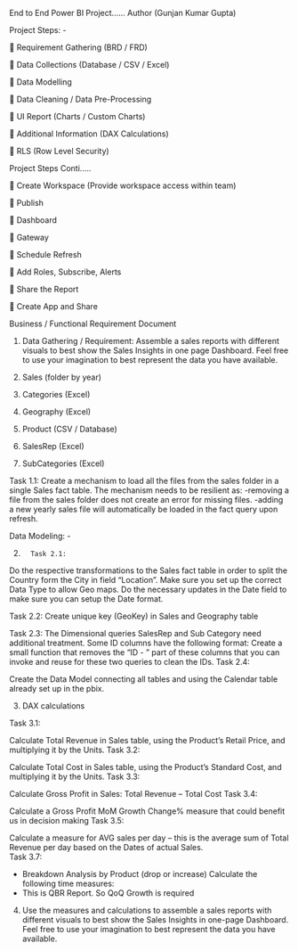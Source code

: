 End to End Power BI Project...... Author (Gunjan Kumar Gupta)

Project Steps: -

	Requirement Gathering (BRD / FRD)

	Data Collections (Database / CSV / Excel)

	Data Modelling

	Data Cleaning / Data Pre-Processing

	UI Report (Charts / Custom Charts)

	Additional Information (DAX Calculations)

	RLS (Row Level Security)

Project Steps Conti…..

	Create Workspace (Provide workspace access within team)

	Publish

	Dashboard

	Gateway

	Schedule Refresh

	Add Roles, Subscribe, Alerts

	Share the Report

	Create App and Share

Business / Functional Requirement Document

1.	Data Gathering / Requirement:
Assemble a sales reports with different visuals to best show the Sales Insights in one page Dashboard. Feel free to use your
imagination to best represent the data you have available.

1.	Sales (folder by year)
2.	Categories (Excel)
3.	Geography (Excel)
4.	Product (CSV / Database)
5.	SalesRep (Excel)
6.	SubCategories (Excel)

Task 1.1:
Create a mechanism to load all the files from the sales folder in a single Sales fact table.
The mechanism needs to be resilient as:
	-removing a file from the sales folder does not create an error for missing files.
	-adding a new yearly sales file will automatically be loaded in the fact query upon refresh.

Data Modeling: -

2.	     Task 2.1: 
Do the respective transformations to the Sales fact table in order to split the Country form the City in field “Location”.
Make sure you set up the correct Data Type to allow Geo maps.
Do the necessary updates in the Date field to make sure you can setup the Date format.

Task 2.2: 
Create unique key (GeoKey) in Sales and Geography table

Task 2.3:
The Dimensional queries SalesRep and Sub Category need additional treatment. Some ID columns have the following format:
Create a small function that removes the “ID - ” part of these columns that you can invoke and reuse for these two queries to clean the IDs.
Task 2.4: 

Create the Data Model connecting all tables and using the Calendar table already set up in the pbix.

3.	DAX calculations

Task 3.1:

Calculate Total Revenue in Sales table, using the Product’s Retail Price, and multiplying it by the Units.
Task 3.2:

 Calculate Total Cost in Sales table, using the Product’s Standard Cost, and multiplying it by the Units.
Task 3.3:

Calculate Gross Profit in Sales: Total Revenue – Total Cost
Task 3.4:

Calculate a Gross Profit MoM Growth Change% measure that could benefit us in decision making
Task 3.5:

Calculate a measure for AVG sales per day – this is the average sum of Total Revenue per day based on the Dates of actual Sales.	
Task 3.7: 

-	Breakdown Analysis by Product (drop or increase)
Calculate the following time measures:
-	This is QBR Report. So QoQ Growth is required

4.	Use the measures and calculations to assemble a sales reports with different visuals to best show the Sales 
Insights in one-page Dashboard. Feel free to use your imagination to best represent the data you have available.
